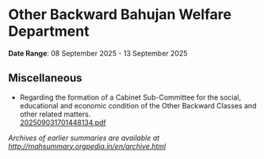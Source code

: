 # Other Backward Bahujan Welfare Department

**Date Range**: 08 September 2025 - 13 September 2025


## Miscellaneous
- Regarding the formation of a Cabinet Sub-Committee for the social, educational and economic condition of the Other Backward Classes and other related matters.\
  [202509031701448134.pdf](https://gr.maharashtra.gov.in/Site/Upload/Government%20Resolutions/English/202509031701448134.pdf)


*Archives of earlier summaries are available at http://mahsummary.orgpedia.in/en/archive.html*